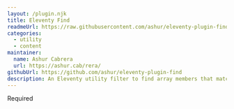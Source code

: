 ```yaml
---
layout: /plugin.njk
title: Eleventy Find
readmeUrl: https://raw.githubusercontent.com/ashur/eleventy-plugin-find/main/README.md
categories:
  - utility
  - content
maintainer:
  name: Ashur Cabrera
  url: https://ashur.cab/rera/
githubUrl: https://github.com/ashur/eleventy-plugin-find
description: An Eleventy utility filter to find array members that match a set of rules.
---
```

Required